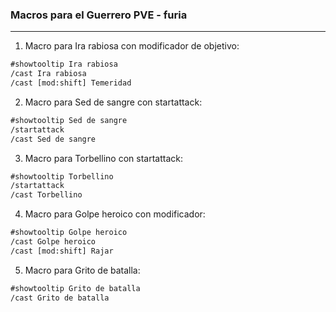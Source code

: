 ### Macros para el Guerrero PVE - furia

---
1. Macro para Ira rabiosa con modificador de objetivo:
```txt
#showtooltip Ira rabiosa
/cast Ira rabiosa
/cast [mod:shift] Temeridad
```

2. Macro para Sed de sangre con startattack:
```txt
#showtooltip Sed de sangre
/startattack
/cast Sed de sangre
```

3. Macro para Torbellino con startattack:
```txt
#showtooltip Torbellino
/startattack
/cast Torbellino
```

4. Macro para Golpe heroico con modificador:
```txt
#showtooltip Golpe heroico
/cast Golpe heroico
/cast [mod:shift] Rajar
```

5. Macro para Grito de batalla:
```txt
#showtooltip Grito de batalla
/cast Grito de batalla
```